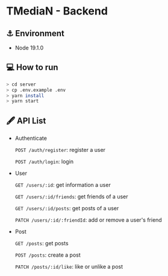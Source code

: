 # TMediaN - Backend

## ⚓ Environment

- Node 19.1.0

## 💻 How to run

```bash
> cd server
> cp .env.example .env
> yarn install
> yarn start
```

## 🖋️ API List

- Authenticate

    `POST /auth/register`: register a user

    `POST /auth/login`: login

- User

    `GET /users/:id`: get information a user

    `GET /users/:id/friends`: get friends of a user

    `GET /users/:id/posts`: get posts of a user

    `PATCH /users/:id/:friendId`: add or remove a user's friend

- Post

    `GET /posts`: get posts

    `POST /posts`: create a post

    `PATCH /posts/:id/like`: like or unlike a post
